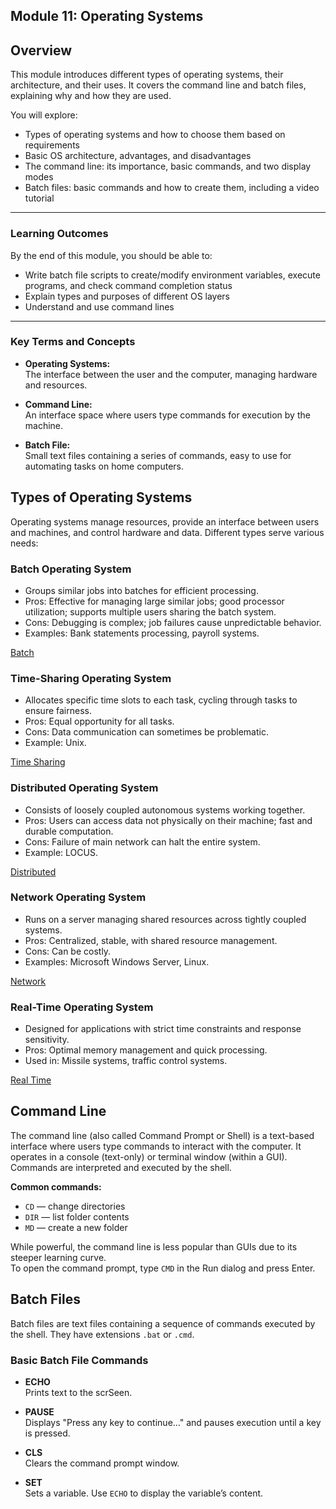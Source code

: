 ## Module 11: Operating Systems 

## Overview

This module introduces different types of operating systems, their architecture, and their uses. It covers the command line and batch files, explaining why and how they are used.

You will explore:

- Types of operating systems and how to choose them based on requirements  
- Basic OS architecture, advantages, and disadvantages  
- The command line: its importance, basic commands, and two display modes  
- Batch files: basic commands and how to create them, including a video tutorial  

---

### Learning Outcomes

By the end of this module, you should be able to:

- Write batch file scripts to create/modify environment variables, execute programs, and check command completion status  
- Explain types and purposes of different OS layers  
- Understand and use command lines  

---

### Key Terms and Concepts

- **Operating Systems:**  
  The interface between the user and the computer, managing hardware and resources.

- **Command Line:**  
  An interface space where users type commands for execution by the machine.

- **Batch File:**  
  Small text files containing a series of commands, easy to use for automating tasks on home computers.


## Types of Operating Systems

Operating systems manage resources, provide an interface between users and machines, and control hardware and data. Different types serve various needs:

### Batch Operating System
- Groups similar jobs into batches for efficient processing.
- Pros: Effective for managing large similar jobs; good processor utilization; supports multiple users sharing the batch system.
- Cons: Debugging is complex; job failures cause unpredictable behavior.
- Examples: Bank statements processing, payroll systems.

[Batch](images/os1.png)

### Time-Sharing Operating System
- Allocates specific time slots to each task, cycling through tasks to ensure fairness.
- Pros: Equal opportunity for all tasks.
- Cons: Data communication can sometimes be problematic.
- Example: Unix.

[Time Sharing](images/os2.png)

### Distributed Operating System
- Consists of loosely coupled autonomous systems working together.
- Pros: Users can access data not physically on their machine; fast and durable computation.
- Cons: Failure of main network can halt the entire system.
- Example: LOCUS.

[Distributed](images/os3.png)

### Network Operating System
- Runs on a server managing shared resources across tightly coupled systems.
- Pros: Centralized, stable, with shared resource management.
- Cons: Can be costly.
- Examples: Microsoft Windows Server, Linux.

[Network](images/os4.png)

### Real-Time Operating System
- Designed for applications with strict time constraints and response sensitivity.
- Pros: Optimal memory management and quick processing.
- Used in: Missile systems, traffic control systems.

[Real Time](images/os5.png)

## Command Line

The command line (also called Command Prompt or Shell) is a text-based interface where users type commands to interact with the computer. It operates in a console (text-only) or terminal window (within a GUI). Commands are interpreted and executed by the shell.

**Common commands:**  
- `CD` — change directories  
- `DIR` — list folder contents  
- `MD` — create a new folder

While powerful, the command line is less popular than GUIs due to its steeper learning curve.  
To open the command prompt, type `CMD` in the Run dialog and press Enter.

## Batch Files

Batch files are text files containing a sequence of commands executed by the shell. They have extensions `.bat` or `.cmd`.

### Basic Batch File Commands

- **ECHO**  
  Prints text to the scrSeen.

- **PAUSE**  
  Displays "Press any key to continue…" and pauses execution until a key is pressed.

- **CLS**  
  Clears the command prompt window.

- **SET**  
  Sets a variable. Use `ECHO` to display the variable’s content.
